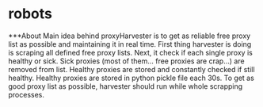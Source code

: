 # robots

***About
Main idea behind proxyHarvester is to get as reliable free proxy list as possible and maintaining it in real time. First thing harvester is doing is scraping all defined free proxy lists. Next, it check if each single proxy is healthy or sick. Sick proxies (most of them... free proxies are crap...) are removed from list. Healthy proxies are stored and constantly checked if still healthy. Healthy proxies are stored in python pickle file each 30s. To get as good proxy list as possible, harvester should run while whole scrapping processes.
